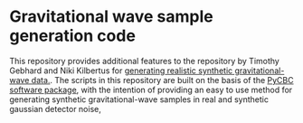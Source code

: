 # Gravitational wave sample generation code

This repository provides additional features to the repository by Timothy Gebhard and Niki Kilbertus for [generating realistic synthetic gravitational-wave data.](https://github.com/timothygebhard/ggwd/). The scripts in this repository are built on the basis of the [PyCBC software package](https://pycbc.org/), with the intention of providing an easy to use method for generating synthetic gravitational-wave samples in real and synthetic gaussian detector noise,

